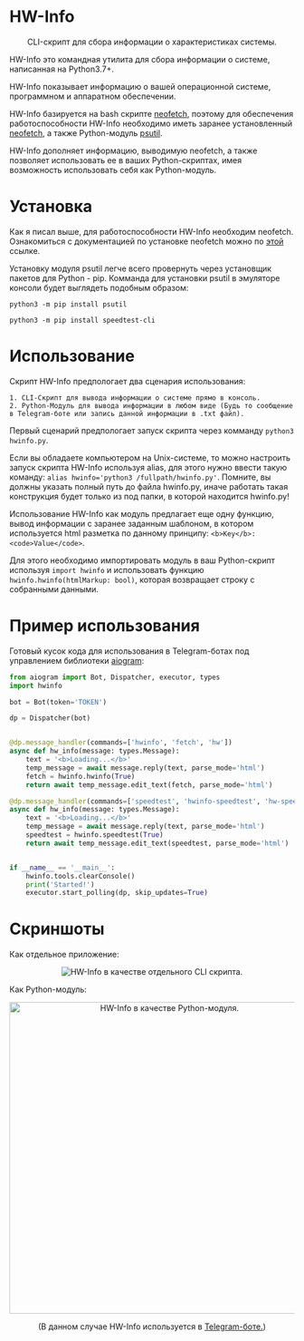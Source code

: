 # HW-Info
<p align="center">CLI-скрипт для сбора информации о характеристиках системы.</p>

HW-Info это командная утилита для сбора информации о системе, написанная на Python3.7+.

HW-Info показывает информацию о вашей операционной системе, программном и аппаратном обеспечении.

HW-Info базируется на bash скрипте <a href='https://github.com/dylanaraps/neofetch'>neofetch</a>, поэтому для обеспечения работоспособности HW-Info необходимо иметь заранее установленный <a href='https://github.com/dylanaraps/neofetch'>neofetch</a>, а также Python-модуль <a href='https://pypi.org/project/psutil/'>psutil</a>.

HW-Info дополняет информацию, выводимую neofetch, а также позволяет использовать ее в ваших Python-скриптах, имея возможность использовать себя как Python-модуль.


# Установка

Как я писал выше, для работоспособности HW-Info необходим neofetch. Ознакомиться с документацией по установке neofetch можно по <a href='https://github.com/dylanaraps/neofetch/wiki/Installation'>этой</a> ссылке.

Установку модуля psutil легче всего провернуть через установщик пакетов для Python - pip. Комманда для установки psutil в эмуляторе консоли будет выглядеть подобным образом:

`python3 -m pip install psutil`

`python3 -m pip install speedtest-cli`


# Использование

Скрипт HW-Info предпологает два сценария использования:

    1. CLI-Скрипт для вывода информации о системе прямо в консоль.
    2. Python-Модуль для вывода информации в любом виде (Будь то сообщение в Telegram-боте или запись данной информации в .txt файл).

Первый сценарий предпологает запуск скрипта через комманду `python3 hwinfo.py`. 

Если вы обладаете компьютером на Unix-системе, то можно настроить запуск скрипта HW-Info используя alias, для этого нужно ввести такую команду: `alias hwinfo='python3 /fullpath/hwinfo.py'`. Помните, вы должны указать полный путь до файла hwinfo.py, иначе работать такая конструкция будет только из под папки, в которой находится hwinfo.py!


Использование HW-Info как модуль предлагает еще одну функцию, вывод информации с заранее заданным шаблоном, в котором используется html разметка по данному принципу: `<b>Key</b>: <code>Value</code>`.

Для этого необходимо импортировать модуль в ваш Python-скрипт используя `import hwinfo` и использовать функцию `hwinfo.hwinfo(htmlMarkup: bool)`, которая возвращает строку с собранными данными. 


# Пример использования

Готовый кусок кода для использования в Telegram-ботах под управлением библиотеки <a href='https://pypi.org/project/aiogram/'>aiogram</a>:

```python
from aiogram import Bot, Dispatcher, executor, types
import hwinfo

bot = Bot(token='TOKEN')

dp = Dispatcher(bot)


@dp.message_handler(commands=['hwinfo', 'fetch', 'hw'])
async def hw_info(message: types.Message):
    text = '<b>Loading...</b>'
    temp_message = await message.reply(text, parse_mode='html')
    fetch = hwinfo.hwinfo(True)
    return await temp_message.edit_text(fetch, parse_mode='html')

@dp.message_handler(commands=['speedtest', 'hwinfo-speedtest', 'hw-speedtest'])
async def hw_info(message: types.Message):
    text = '<b>Loading...</b>'
    temp_message = await message.reply(text, parse_mode='html')
    speedtest = hwinfo.speedtest(True)
    return await temp_message.edit_text(speedtest, parse_mode='html')


if __name__ == '__main__':
    hwinfo.tools.clearConsole()
    print('Started!')
    executor.start_polling(dp, skip_updates=True)
```


# Скриншоты

Как отдельное приложение:
<p align="center">
    <img src="https://i.imgur.com/vs7LTCQ.jpg" alt="HW-Info в качестве отдельного CLI скрипта.">
</p>

Как Python-модуль:
<p align="center">
    <img src="https://i.imgur.com/pLLnCvy.png" alt="HW-Info в качестве Python-модуля." height="550px">
</p>
<p align="center">(В данном случае HW-Info используется в <a href='https://t.me/QuotesAPI_bot'>Telegram-боте.</a>)</p>